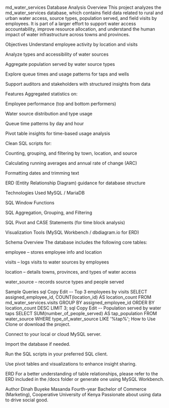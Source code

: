 md_water_services Database Analysis
Overview
This project analyzes the md_water_services database, which contains field data related to rural and urban water access, source types, population served, and field visits by employees. It is part of a larger effort to support water access accountability, improve resource allocation, and understand the human impact of water infrastructure across towns and provinces.

Objectives
Understand employee activity by location and visits

Analyze types and accessibility of water sources

Aggregate population served by water source types

Explore queue times and usage patterns for taps and wells

Support auditors and stakeholders with structured insights from data

Features
Aggregated statistics on:

Employee performance (top and bottom performers)

Water source distribution and type usage

Queue time patterns by day and hour

Pivot table insights for time-based usage analysis

Clean SQL scripts for:

Counting, grouping, and filtering by town, location, and source

Calculating running averages and annual rate of change (ARC)

Formatting dates and trimming text

ERD (Entity Relationship Diagram) guidance for database structure

Technologies Used
MySQL / MariaDB

SQL Window Functions

SQL Aggregation, Grouping, and Filtering

SQL Pivot and CASE Statements (for time block analysis)

Visualization Tools (MySQL Workbench / dbdiagram.io for ERD)

Schema Overview
The database includes the following core tables:

employee – stores employee info and location

visits – logs visits to water sources by employees

location – details towns, provinces, and types of water access

water_source – records source types and people served

Sample Queries
sql
Copy
Edit
-- Top 3 employees by visits
SELECT assigned_employee_id, COUNT(location_id) AS location_count
FROM md_water_services.visits
GROUP BY assigned_employee_id
ORDER BY location_count DESC
LIMIT 3;
sql
Copy
Edit
-- Population served by water taps
SELECT SUM(number_of_people_served) AS tap_population
FROM water_source
WHERE type_of_water_source LIKE '%tap%';
How to Use
Clone or download the project.

Connect to your local or cloud MySQL server.

Import the database if needed.

Run the SQL scripts in your preferred SQL client.

Use pivot tables and visualizations to enhance insight sharing.

ERD
For a better understanding of table relationships, please refer to the ERD included in the /docs folder or generate one using MySQL Workbench.

Author
Dinah Buyeke Masanda
Fourth-year Bachelor of Commerce (Marketing), Cooperative University of Kenya
Passionate about using data to drive social good.
